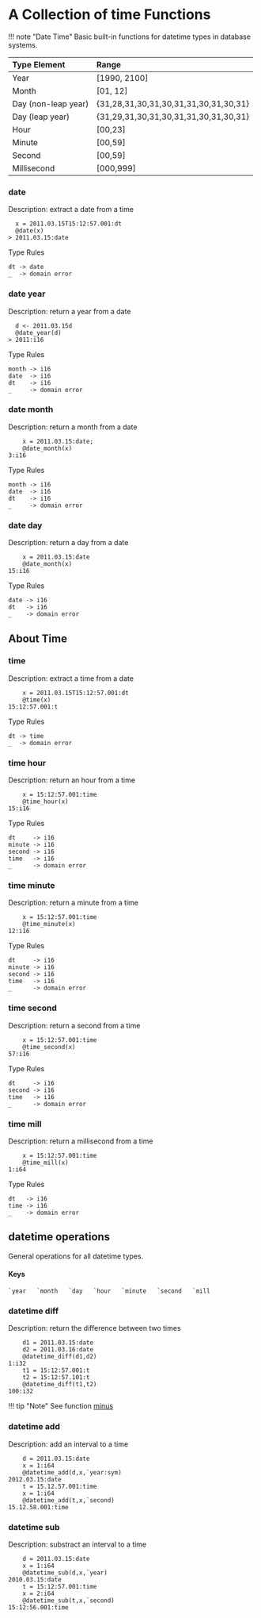 # A Collection of time Functions

!!! note "Date Time"
    Basic built-in functions for datetime types in database systems.

| Type Element        | Range                                 |
|:--------------------|:--------------------------------------|
| Year                | [1990, 2100]                          |
| Month               | [01, 12]                              |
| Day (non-leap year) | {31,28,31,30,31,30,31,31,30,31,30,31} |
| Day (leap year)     | {31,29,31,30,31,30,31,31,30,31,30,31} |
| Hour                | [00,23]                               |
| Minute              | [00,59]                               |
| Second              | [00,59]                               |
| Millisecond         | [000,999]                             |

### date

Description: extract a date from a time

```no-highlight
  x = 2011.03.15T15:12:57.001:dt
  @date(x)
> 2011.03.15:date
```

Type Rules

```no-highlight
dt -> date
_  -> domain error
```

### date year

Description: return a year from a date

```no-highlight
  d <- 2011.03.15d
  @date_year(d)
> 2011:i16
```

Type Rules

```no-highlight
month -> i16
date  -> i16
dt    -> i16
_     -> domain error
```

### date month

Description: return a month from a date

```no-highlight
    x = 2011.03.15:date;
    @date_month(x)
3:i16
```

Type Rules

```no-highlight
month -> i16
date  -> i16
dt    -> i16
_     -> domain error
```

### date day

Description: return a day from a date

```no-highlight
    x = 2011.03.15:date
    @date_month(x)
15:i16
```

Type Rules

```no-highlight
date -> i16
dt   -> i16
_    -> domain error
```

## About Time

### time

Description: extract a time from a date

```no-highlight
    x = 2011.03.15T15:12:57.001:dt
    @time(x)
15:12:57.001:t
```

Type Rules

```no-highlight
dt -> time
_  -> domain error
```

### time hour

Description: return an hour from a time

```no-highlight
    x = 15:12:57.001:time
    @time_hour(x)
15:i16
```

Type Rules

```no-highlight
dt     -> i16
minute -> i16
second -> i16
time   -> i16
_      -> domain error
```

### time minute

Description: return a minute from a time

```no-highlight
    x = 15:12:57.001:time
    @time_minute(x)
12:i16
```

Type Rules

```no-highlight
dt     -> i16
minute -> i16
second -> i16
time   -> i16
_      -> domain error
```

### time second

Description: return a second from a time

```no-highlight
    x = 15:12:57.001:time
    @time_second(x)
57:i16
```

Type Rules

```no-highlight
dt     -> i16
second -> i16
time   -> i16
_      -> domain error
```


### time mill

Description: return a millisecond from a time

```no-highlight
    x = 15:12:57.001:time
    @time_mill(x)
1:i64
```

Type Rules

```no-highlight
dt   -> i16
time -> i16
_    -> domain error
```


## datetime operations

General operations for all datetime types.

#### Keys

```no-highlight
`year   `month   `day   `hour   `minute   `second   `mill
```

### datetime diff

Description: return the difference between two times

```no-highlight
    d1 = 2011.03.15:date
    d2 = 2011.03.16:date
    @datetime_diff(d1,d2)
1:i32
    t1 = 15:12:57.001:t
    t2 = 15:12:57.101:t
    @datetime_diff(t1,t2)
100:i32
```

!!! tip "Note"
    See function [minus](minus.md)

### datetime add

Description: add an interval to a time

```no-highlight
    d = 2011.03.15:date
    x = 1:i64
    @datetime_add(d,x,`year:sym)
2012.03.15:date
    t = 15.12.57.001:time
    x = 1:i64
    @datetime_add(t,x,`second)
15.12.58.001:time
```

### datetime sub

Description: substract an interval to a time

```no-highlight
    d = 2011.03.15:date
    x = 1:i64
    @datetime_sub(d,x,`year)
2010.03.15:date
    t = 15:12:57.001:time
    x = 2:i64
    @datetime_sub(t,x,`second)
15:12:56.001:time
```

